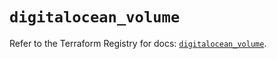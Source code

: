 # `digitalocean_volume`

Refer to the Terraform Registry for docs: [`digitalocean_volume`](https://registry.terraform.io/providers/digitalocean/digitalocean/2.66.0/docs/resources/volume).
